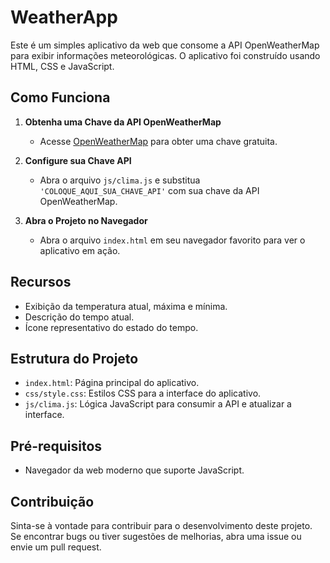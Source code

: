 # WeatherApp

Este é um simples aplicativo da web que consome a API OpenWeatherMap para exibir informações meteorológicas. O aplicativo foi construído usando HTML, CSS e JavaScript.

## Como Funciona

1. **Obtenha uma Chave da API OpenWeatherMap**
   - Acesse [OpenWeatherMap](https://openweathermap.org/) para obter uma chave gratuita.

2. **Configure sua Chave API**
   - Abra o arquivo `js/clima.js` e substitua `'COLOQUE_AQUI_SUA_CHAVE_API'` com sua chave da API OpenWeatherMap.

3. **Abra o Projeto no Navegador**
   - Abra o arquivo `index.html` em seu navegador favorito para ver o aplicativo em ação.

## Recursos

- Exibição da temperatura atual, máxima e mínima.
- Descrição do tempo atual.
- Ícone representativo do estado do tempo.

## Estrutura do Projeto

- `index.html`: Página principal do aplicativo.
- `css/style.css`: Estilos CSS para a interface do aplicativo.
- `js/clima.js`: Lógica JavaScript para consumir a API e atualizar a interface.

## Pré-requisitos

- Navegador da web moderno que suporte JavaScript.

## Contribuição

Sinta-se à vontade para contribuir para o desenvolvimento deste projeto. Se encontrar bugs ou tiver sugestões de melhorias, abra uma issue ou envie um pull request.

